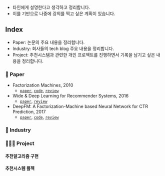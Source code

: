 - 타인에게 설명한다고 생각하고 정리합니다.
- 이를 기반으로 나중에 강의를 찍고 싶은 계획이 있습니다.

## Index
- Paper: 논문의 주요 내용을 정리합니다.
- Industry: 회사들의 tech blog 주요 내용을 정리합니다.
- Project: 추천시스템과 관련한 개인 프로젝트를 진행하면서 기록을 남기고 싶은 내용을 정리합니다.
  
### 📄 Paper
- Factorization Machines, 2010
  - [`paper`](https://www.csie.ntu.edu.tw/~b97053/paper/Rendle2010FM.pdf), [`code`](https://github.com/minsoo9506/RecModel), [`review`](./paper/2023_08_28_Factorization_Machine.md)
- Wide & Deep Learning for Recommender Systems, 2016
  - [`paper`](https://arxiv.org/abs/1606.07792), [`review`](./paper/2023_09_02_Wide_and_Deep.md)
- DeepFM: A Factorization-Machine based Neural Network for CTR Prediction, 2017
  - [`paper`](https://arxiv.org/abs/1703.04247), [`code`](https://github.com/minsoo9506/RecModel), [`review`](./paper/2023_08_30_DeepFM.md)

### 🏢 Industry

### 🧑🏻‍💻 Project
#### 추천알고리즘 구현
#### 추천시스템 플젝

